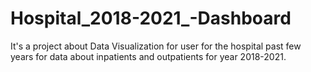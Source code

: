 # Hospital_2018-2021_-Dashboard
It's a project about Data Visualization for user for the hospital past few years for data about inpatients and outpatients for year 2018-2021.
